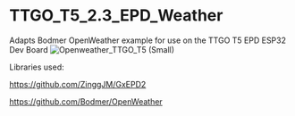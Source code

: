 # TTGO_T5_2.3_EPD_Weather
Adapts Bodmer OpenWeather example for use on the TTGO T5 EPD ESP32 Dev Board
![Openweather_TTGO_T5 (Small)](https://user-images.githubusercontent.com/31633408/99468428-6a45f400-28f5-11eb-8221-ee64c49564c1.jpeg)

Libraries used:

https://github.com/ZinggJM/GxEPD2

https://github.com/Bodmer/OpenWeather
